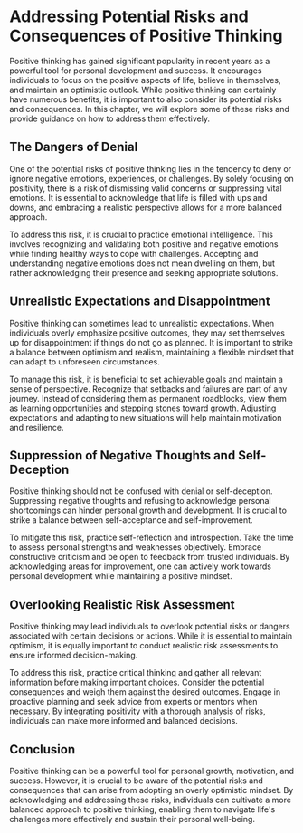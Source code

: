 Addressing Potential Risks and Consequences of Positive Thinking
=========================================================================

Positive thinking has gained significant popularity in recent years as a powerful tool for personal development and success. It encourages individuals to focus on the positive aspects of life, believe in themselves, and maintain an optimistic outlook. While positive thinking can certainly have numerous benefits, it is important to also consider its potential risks and consequences. In this chapter, we will explore some of these risks and provide guidance on how to address them effectively.

The Dangers of Denial
---------------------

One of the potential risks of positive thinking lies in the tendency to deny or ignore negative emotions, experiences, or challenges. By solely focusing on positivity, there is a risk of dismissing valid concerns or suppressing vital emotions. It is essential to acknowledge that life is filled with ups and downs, and embracing a realistic perspective allows for a more balanced approach.

To address this risk, it is crucial to practice emotional intelligence. This involves recognizing and validating both positive and negative emotions while finding healthy ways to cope with challenges. Accepting and understanding negative emotions does not mean dwelling on them, but rather acknowledging their presence and seeking appropriate solutions.

Unrealistic Expectations and Disappointment
-------------------------------------------

Positive thinking can sometimes lead to unrealistic expectations. When individuals overly emphasize positive outcomes, they may set themselves up for disappointment if things do not go as planned. It is important to strike a balance between optimism and realism, maintaining a flexible mindset that can adapt to unforeseen circumstances.

To manage this risk, it is beneficial to set achievable goals and maintain a sense of perspective. Recognize that setbacks and failures are part of any journey. Instead of considering them as permanent roadblocks, view them as learning opportunities and stepping stones toward growth. Adjusting expectations and adapting to new situations will help maintain motivation and resilience.

Suppression of Negative Thoughts and Self-Deception
---------------------------------------------------

Positive thinking should not be confused with denial or self-deception. Suppressing negative thoughts and refusing to acknowledge personal shortcomings can hinder personal growth and development. It is crucial to strike a balance between self-acceptance and self-improvement.

To mitigate this risk, practice self-reflection and introspection. Take the time to assess personal strengths and weaknesses objectively. Embrace constructive criticism and be open to feedback from trusted individuals. By acknowledging areas for improvement, one can actively work towards personal development while maintaining a positive mindset.

Overlooking Realistic Risk Assessment
-------------------------------------

Positive thinking may lead individuals to overlook potential risks or dangers associated with certain decisions or actions. While it is essential to maintain optimism, it is equally important to conduct realistic risk assessments to ensure informed decision-making.

To address this risk, practice critical thinking and gather all relevant information before making important choices. Consider the potential consequences and weigh them against the desired outcomes. Engage in proactive planning and seek advice from experts or mentors when necessary. By integrating positivity with a thorough analysis of risks, individuals can make more informed and balanced decisions.

Conclusion
----------

Positive thinking can be a powerful tool for personal growth, motivation, and success. However, it is crucial to be aware of the potential risks and consequences that can arise from adopting an overly optimistic mindset. By acknowledging and addressing these risks, individuals can cultivate a more balanced approach to positive thinking, enabling them to navigate life's challenges more effectively and sustain their personal well-being.
